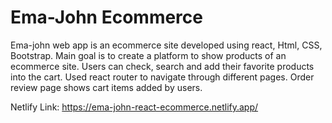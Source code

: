 # Ema-John Ecommerce

Ema-john web app is an ecommerce site developed using react, Html, CSS, Bootstrap. Main goal is to create a platform to show products of an ecommerce site. Users can check, search and add their favorite products into the cart. Used react router to navigate through different pages. Order review page shows cart items added by users.

Netlify Link: https://ema-john-react-ecommerce.netlify.app/


